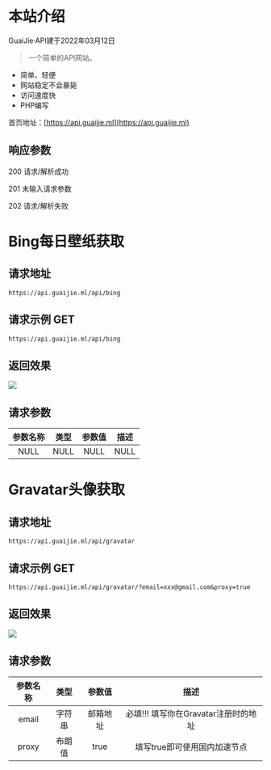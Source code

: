 # 本站介绍
GuaiJie·API建于2022年03月12日  

> 一个简单的API网站。

- 简单、轻便
- 网站稳定不会暴毙
- 访问速度快
- PHP编写

首页地址：[https://api.guaijie.ml](https://api.guaijie.ml)

## 响应参数<!-- {docsify-ignore} -->
200 请求/解析成功

201 未输入请求参数

202 请求/解析失败

# Bing每日壁纸获取

## 请求地址<!-- {docsify-ignore} -->
```
https://api.guaijie.ml/api/bing
```

## 请求示例 GET<!-- {docsify-ignore} -->
```
https://api.guaijie.ml/api/bing
```

## 返回效果<!-- {docsify-ignore} -->

<img src="https://api.guaijie.ml/api/bing" >

## 请求参数<!-- {docsify-ignore} -->

| 参数名称      | 类型 | 参数值 | 描述 |
| :-----------: | :-----------: | :-----------: | :-----------: |
| NULL   | NULL        | NULL   | NULL        |

# Gravatar头像获取

## 请求地址<!-- {docsify-ignore} -->
```
https://api.guaijie.ml/api/gravatar
```

## 请求示例 GET<!-- {docsify-ignore} -->
```
https://api.guaijie.ml/api/gravatar/?email=xxx@gmail.com&proxy=true
```

## 返回效果<!-- {docsify-ignore} -->

<img src="https://api.guaijie.ml/api/gravatar/?email=xxx@gmail.com&proxy=true" >

## 请求参数<!-- {docsify-ignore} -->

| 参数名称      | 类型 | 参数值 | 描述 |
| :-----------: | :-----------: | :-----------: | :-----------: |
| email   | 字符串     | 邮箱地址 | 必填!!! 填写你在Gravatar注册时的地址 |
| proxy   | 布朗值     | true   | 填写true即可使用国内加速节点        |
